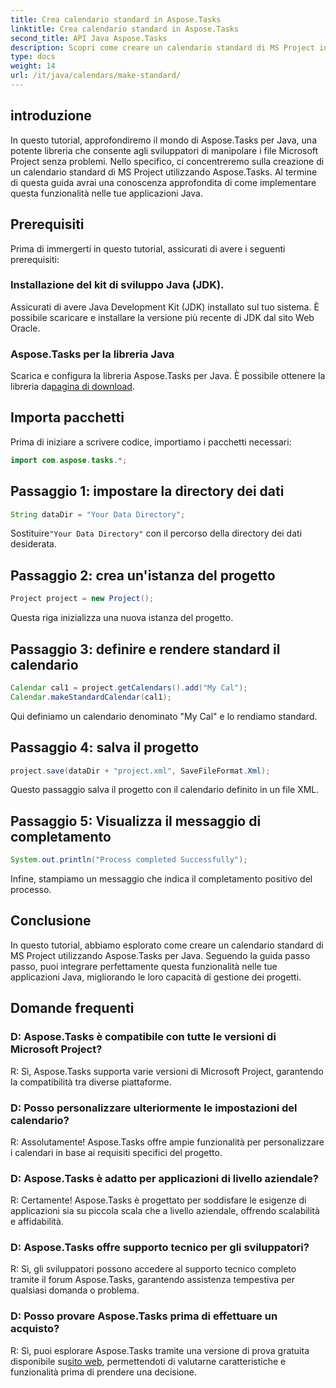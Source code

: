 ```yaml
---
title: Crea calendario standard in Aspose.Tasks
linktitle: Crea calendario standard in Aspose.Tasks
second_title: API Java Aspose.Tasks
description: Scopri come creare un calendario standard di MS Project in Java utilizzando Aspose.Tasks. Migliora le tue capacità di gestione dei progetti con questo tutorial passo passo.
type: docs
weight: 14
url: /it/java/calendars/make-standard/
---
```


## introduzione
In questo tutorial, approfondiremo il mondo di Aspose.Tasks per Java, una potente libreria che consente agli sviluppatori di manipolare i file Microsoft Project senza problemi. Nello specifico, ci concentreremo sulla creazione di un calendario standard di MS Project utilizzando Aspose.Tasks. Al termine di questa guida avrai una conoscenza approfondita di come implementare questa funzionalità nelle tue applicazioni Java.
## Prerequisiti
Prima di immergerti in questo tutorial, assicurati di avere i seguenti prerequisiti:
### Installazione del kit di sviluppo Java (JDK).
Assicurati di avere Java Development Kit (JDK) installato sul tuo sistema. È possibile scaricare e installare la versione più recente di JDK dal sito Web Oracle.
### Aspose.Tasks per la libreria Java
 Scarica e configura la libreria Aspose.Tasks per Java. È possibile ottenere la libreria da[pagina di download](https://releases.aspose.com/tasks/java/).

## Importa pacchetti
Prima di iniziare a scrivere codice, importiamo i pacchetti necessari:
```java
import com.aspose.tasks.*;
```

## Passaggio 1: impostare la directory dei dati
```java
String dataDir = "Your Data Directory";
```
 Sostituire`"Your Data Directory"` con il percorso della directory dei dati desiderata.
## Passaggio 2: crea un'istanza del progetto
```java
Project project = new Project();
```
Questa riga inizializza una nuova istanza del progetto.
## Passaggio 3: definire e rendere standard il calendario
```java
Calendar cal1 = project.getCalendars().add("My Cal");
Calendar.makeStandardCalendar(cal1);
```
Qui definiamo un calendario denominato "My Cal" e lo rendiamo standard.
## Passaggio 4: salva il progetto
```java
project.save(dataDir + "project.xml", SaveFileFormat.Xml);
```
Questo passaggio salva il progetto con il calendario definito in un file XML.
## Passaggio 5: Visualizza il messaggio di completamento
```java
System.out.println("Process completed Successfully");
```
Infine, stampiamo un messaggio che indica il completamento positivo del processo.

## Conclusione
In questo tutorial, abbiamo esplorato come creare un calendario standard di MS Project utilizzando Aspose.Tasks per Java. Seguendo la guida passo passo, puoi integrare perfettamente questa funzionalità nelle tue applicazioni Java, migliorando le loro capacità di gestione dei progetti.
## Domande frequenti
### D: Aspose.Tasks è compatibile con tutte le versioni di Microsoft Project?
R: Sì, Aspose.Tasks supporta varie versioni di Microsoft Project, garantendo la compatibilità tra diverse piattaforme.
### D: Posso personalizzare ulteriormente le impostazioni del calendario?
R: Assolutamente! Aspose.Tasks offre ampie funzionalità per personalizzare i calendari in base ai requisiti specifici del progetto.
### D: Aspose.Tasks è adatto per applicazioni di livello aziendale?
R: Certamente! Aspose.Tasks è progettato per soddisfare le esigenze di applicazioni sia su piccola scala che a livello aziendale, offrendo scalabilità e affidabilità.
### D: Aspose.Tasks offre supporto tecnico per gli sviluppatori?
R: Sì, gli sviluppatori possono accedere al supporto tecnico completo tramite il forum Aspose.Tasks, garantendo assistenza tempestiva per qualsiasi domanda o problema.
### D: Posso provare Aspose.Tasks prima di effettuare un acquisto?
 R: Sì, puoi esplorare Aspose.Tasks tramite una versione di prova gratuita disponibile su[sito web](https://purchase.aspose.com/buy), permettendoti di valutarne caratteristiche e funzionalità prima di prendere una decisione.